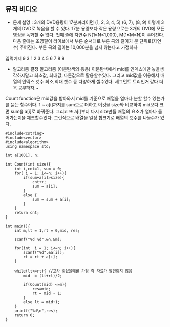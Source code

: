 ## 뮤직 비디오 

* 문제 
설명 : 3개의 DVD용량이 17분짜리이면 (1, 2, 3, 4, 5) (6, 7), (8, 9) 이렇게 3개의 DVD로 녹음을 할 수 있다. 17분 용량보다 작은 용량으로는 3개의 DVD에 모든 영상을 녹화할 수 없다.
첫째 줄에 자연수 N(1≤N≤1,000), M(1≤M≤N)이 주어진다. 다음 줄에는 조영필이 라이브에서 부른 순서대로 부른 곡의 길이가 분 단위로(자연수) 주어진다. 부른 곡의 길이는 10,000분을 넘지 않는다고 가정하자

입력예제
9 3 
1 2 3 4 5 6 7 8 9

* 알고리즘
결정 알고리즘 (이분탐색의 응용)
이분탐색에서 mid를 인덱스에만 놓을생각하지말고 최소값, 최대값, 다른값으로 활용할수있다. 
그리고 mid값을 이용해서 배열의 인덱스 갯수 최소,최대 갯수 등 다양하게 셀수있다. 
세그먼트 트리인거 같다 더욱 공부하자.~
 

Count function은 mid값을 받아와서 mid를 기준으로 배열을 얼마나 분할 할수 있는가를 묻는 함수이다. 
1 ~ a[i]까지를 sum으로 더하고 이것을 size와 비교하여 mid보다 크면 sum을 a[i]로 바꿔준다.
그리고 또 a[i]부터 다시 size만들 배열의 요소가 얼마나 들어가는지을 체크할수있다. 
그런식으로 배열을 일정 합크기로 배열의 갯수를 나눌수가 있다. 


```
#include<cstring>
#include<vector>
#include<algorithm>
using namespace std;

int a[1001], n;

int Count(int size){
    int i,cnt=1, sum = 0;
    for( i = 1; i<=n; i++){
        if(sum+a[i]>size){
            cnt++;
            sum = a[i];
        }
        else {
            sum = sum + a[i];
        }
    }
    return cnt;
}

int main(){
    int m,lt = 1,rt = 0,mid, res;

    scanf("%d %d",&n,&m);

    for(int  i = 1; i<=n; i++){
        scanf("%d",&a[i]);
        rt = rt + a[i];
    }

    while(lt<=rt){ //교차 되었을때를 가정 즉 자료가 발견되지 않음
        mid  = (lt+rt)/2;
    
        if(Count(mid) <=m){
            res=mid;
            rt = mid - 1;
        }
        else lt = mid+1;
    }
    printf("%d\n",res);
	return 0;  
}
```